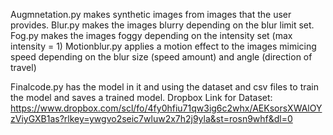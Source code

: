 Augmnetation.py makes synthetic images from images that the user provides.
Blur.py makes the images blurry depending  on the blur limit set.
Fog.py makes the images foggy depending on the intensity set (max intensity = 1)
Motionblur.py applies a motion effect to the images mimicing speed depending on the blur size (speed amount) and angle (direction of travel)

Finalcode.py has the model in it and using the dataset and csv files to train the model and saves a trained model.
Dropbox Link for Dataset: https://www.dropbox.com/scl/fo/4fy0hfiu71qw3ig6c2whx/AEKsorsXWAlOYzViyGXB1as?rlkey=ywgvo2seic7wluw2x7h2j9yla&st=rosn9whf&dl=0 
